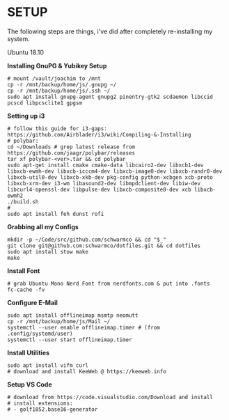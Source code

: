 # SETUP

The following steps are things, i've did after completely re-installing my system.

Ubuntu 18.10

**Installing GnuPG & Yubikey Setup**

```
# mount /vault/joachim to /mnt
cp -r /mnt/backup/home/js/.gnupg ~/
cp -r /mnt/backup/home/js/.ssh ~/
sudo apt install gnupg-agent gnupg2 pinentry-gtk2 scdaemon libccid pcscd libpcsclite1 gpgsm
```

**Setting up i3**

```
# follow this guide for i3-gaps: https://github.com/Airblader/i3/wiki/Compiling-&-Installing
# polybar:
cd ~/Downloads # grep latest release from https://github.com/jaagr/polybar/releases
tar xf polybar-<ver>.tar && cd polybar
sudo apt-get install cmake cmake-data libcairo2-dev libxcb1-dev libxcb-ewmh-dev libxcb-icccm4-dev libxcb-image0-dev libxcb-randr0-dev libxcb-util0-dev libxcb-xkb-dev pkg-config python-xcbgen xcb-proto libxcb-xrm-dev i3-wm libasound2-dev libmpdclient-dev libiw-dev libcurl4-openssl-dev libpulse-dev libxcb-composite0-dev xcb libxcb-ewmh2
./build.sh
# 
sudo apt install feh dunst rofi
```

**Grabbing all my Configs**

```
mkdir -p ~/Code/src/github.com/schwarmco && cd "$_"
git clone git@github.com:schwarmco/dotfiles.git && cd dotfiles
sudo apt install stow make
make
```

**Install Font**

```
# grab Ubuntu Mono Nerd Font from nerdfonts.com & put into .fonts
fc-cache -fv
```

**Configure E-Mail**

```
sudo apt install offlineimap msmtp neomutt
cp -r /mnt/backup/home/js/Mail ~/
systemctl --user enable offlineimap.timer # (from .config/systemd/user)
systemctl --user start offlineimap.timer
```

**Install Utilities**
```
sudo apt install vifm curl
# download and install KeeWeb @ https://keeweb.info
```

**Setup VS Code**
```
# download from https://code.visualstudio.com/Download and install
# install extensions:
# - golf1052.base16-generator
```